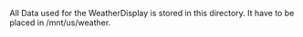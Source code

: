 All Data used for the WeatherDisplay is stored in this directory. It have to be placed in /mnt/us/weather.